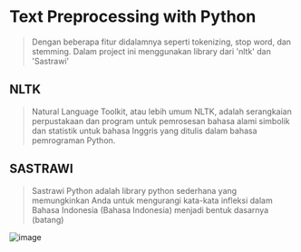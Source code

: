 # Text Preprocessing with Python

> Dengan beberapa fitur didalamnya seperti tokenizing, stop word, dan stemming. 
> Dalam project ini menggunakan library dari 'nltk' dan 'Sastrawi'

## NLTK
> Natural Language Toolkit, atau lebih umum NLTK, adalah serangkaian perpustakaan dan program untuk pemrosesan bahasa alami simbolik dan statistik untuk bahasa Inggris yang ditulis dalam bahasa pemrograman Python.

## SASTRAWI
> Sastrawi Python adalah library python sederhana yang memungkinkan Anda untuk mengurangi kata-kata infleksi dalam Bahasa Indonesia (Bahasa Indonesia) menjadi bentuk dasarnya (batang)
>

![image](https://user-images.githubusercontent.com/45449889/108625326-e879df80-747c-11eb-8d7d-f4c3e92b27eb.png)
